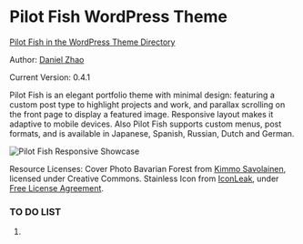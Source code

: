 Pilot Fish WordPress Theme
==========================

[Pilot Fish in the WordPress Theme Directory](http://wordpress.org/extend/themes/pilot-fish)

Author: [Daniel Zhao](http://danielatwork.com)

Current Version: 0.4.1

Pilot Fish is an elegant portfolio theme with minimal design: featuring a custom post type to highlight projects and work, and parallax scrolling on the front page to display a featured image. Responsive layout makes it adaptive to mobile devices. Also Pilot Fish supports custom menus, post formats, and is available in Japanese, Spanish, Russian, Dutch and German.

![Pilot Fish Responsive Showcase](http://danielatwork.com/folio/wp-content/uploads/2012/07/pilot-fish-responsive-showcase-presentation-1024x635.png)

Resource Licenses:
Cover Photo Bavarian Forest from [Kimmo Savolainen](http://www.ks-image.com/), licensed under Creative Commons.
Stainless Icon from [IconLeak](http://iconleak.com/works/free-app-icons/), under [Free License Agreement](http://iconleak.com/free-license-agreement/).


### TO DO LIST

1.